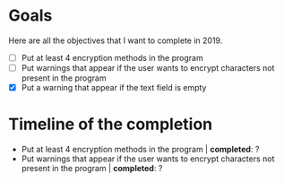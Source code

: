 # Goals

Here are all the objectives that I want to complete in 2019.

- [ ] Put at least 4 encryption methods in the program
- [ ] Put warnings that appear if the user wants to encrypt characters not present in the program  
- [x] Put a warning that appear if the text field is empty

# Timeline of the completion

- Put at least 4 encryption methods in the program | **completed**: ?
- Put warnings that appear if the user wants to encrypt characters not present in the program | **completed**: ?
